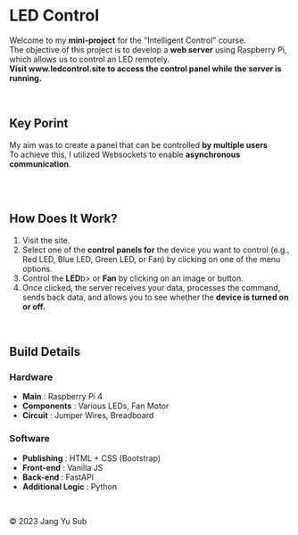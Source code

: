 <h1>LED Control</h1>

<p>
    Welcome to my <b>mini-project</b> for the "Intelligent Control" course.<br>
    The objective of this project is to develop a <b>web server</b> using Raspberry Pi, which allows us to control an LED remotely.<br>
    <b>Visit www.ledcontrol.site to access the control panel while the server is running.</b>
</p>
<br>

<h2>Key Porint</h2>
<p>
    My aim was to create a panel that can be controlled <b>by multiple users</b><br>
    To achieve this, I utilized Websockets to enable <b>asynchronous communication</b>.
</p>
<br><br>

<h2>How Does It Work?</h2>
<ol>
    <li>Visit the site.</li>
    <li>Select one of the <b>control panels for</b> the device you want to control (e.g., Red LED, Blue LED, Green LED, or Fan) by clicking on one of the menu options.</li>
    <li>Control the <b>LED</b>b> or <b>Fan</b> by clicking on an image or button.</li>
    <li>Once clicked, the server receives your data, processes the command, sends back data, and allows you to see whether the <b>device is turned on or off.</b></li>
</ol>
<br>

<h2>Build Details</h2>
<h3>Hardware</h3>
<ul>
    <li><b>Main</b> : Raspberry Pi 4</li>
    <li><b>Components</b> : Various LEDs, Fan Motor</li>
    <li><b>Circuit</b> : Jumper Wires, Breadboard</li>
</ul>
<h3>Software</h3>
<ul>
    <li><b>Publishing</b> : HTML + CSS (Bootstrap)</li>
    <li><b>Front-end</b> : Vanilla JS</li>
    <li><b>Back-end</b> : FastAPI</li>
    <li><b>Additional Logic</b> : Python</li>
</ul>
<br>

<footer>
    <p>&copy; 2023 Jang Yu Sub</p>
</footer>
